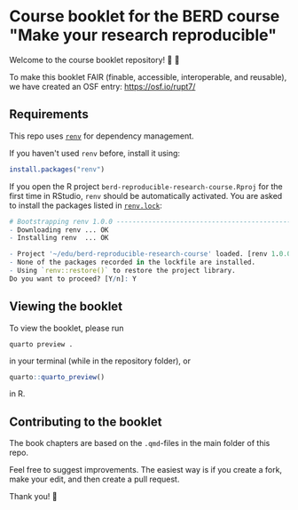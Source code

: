 # Course booklet for the BERD course "Make your research reproducible"

Welcome to the course booklet repository! :wave: :wave:

To make this booklet FAIR (finable, accessible, interoperable, and reusable),
we have created an OSF entry: https://osf.io/rupt7/

## Requirements

This repo uses [`renv`](https://rstudio.github.io/renv/articles/renv.html) for dependency management.

If you haven't used `renv` before, install it using:

```R
install.packages("renv")
```

If you open the R project `berd-reproducible-research-course.Rproj` for the first time in RStudio, `renv` should be automatically activated.
You are asked to install the packages listed in [`renv.lock`](renv.lock):

```R
# Bootstrapping renv 1.0.0 ---------------------------------------------------
- Downloading renv ... OK
- Installing renv  ... OK

- Project '~/edu/berd-reproducible-research-course' loaded. [renv 1.0.0]
- None of the packages recorded in the lockfile are installed.
- Using `renv::restore()` to restore the project library.
Do you want to proceed? [Y/n]: Y
```

## Viewing the booklet
To view the booklet, please run

```
quarto preview .
```

in your terminal (while in the repository folder), or

```r
quarto::quarto_preview()
```

in R.

## Contributing to the booklet

The book chapters are based on the `.qmd`-files in the main folder of this repo.

Feel free to suggest improvements. The easiest way is if you create a fork, make your edit, and then create a pull request. 

Thank you! :clap:
